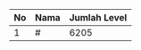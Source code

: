 | No | Nama            | Jumlah Level |
|----|-----------------|--------------|
| 1  | #    |    6205        |
